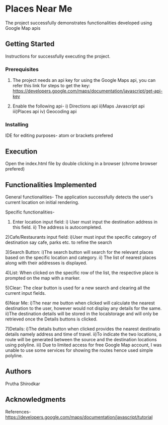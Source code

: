 # Places Near Me

The project successfully demonstrates functionalities developed using Google Map apis

## Getting Started

Instructions for successfully executing the project.

### Prerequisites

1) The project needs an api key for using the Google Maps api, you can refer this link for steps to get the key:
https://developers.google.com/maps/documentation/javascript/get-api-key

2) Enable the following api-
i) Directions api
ii)Maps Javascript api
iii)Places api
iv) Geocoding api

### Installing

IDE for editing purposes- atom or brackets prefered

## Execution

Open the index.html file by double clicking in a browser (chrome browser prefered)

## Functionalities Implemented

General functionalities-
The application successfully detects the user's current location on initial rendering.

Specific functionalities-

1) Enter location input field: 
i)  User must input the destination address in this field.
ii) The address is autocompleted.

2)Cafe/Restaurants input field:
i)User must input the specific category of destination say cafe, parks etc. to refine the search

3)Search Button:
i)The search button will search for the relevant places based on the specific location and category.
ii) The list of nearest places along with their addresses is displayed.

4)List:
When clicked on the specific row of the list, the respective place is prompted on the map with a marker.

5)Clear:
The clear button is used for a new search and clearing all the current input fields.

6)Near Me:
i)The near me button when clicked will calculate the nearest destination to the user, however would not display any details for the same.
ii)The destination details will be stored in the localstorage and will only be retrieved once the Details buttons is clicked.

7)Details:
i)The details button when clicked provides the nearest destinatio details namely address and time of travel.
ii)To indicate the two locations, a route will be generated between the source and the destination locations using polyline.
iii) Due to limited access for free Google Map account, I was unable to use some services for showing the routes hence used simple polyline.


## Authors

Prutha Shirodkar

## Acknowledgments

References-
https://developers.google.com/maps/documentation/javascript/tutorial
